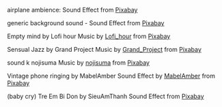 airplane ambience: Sound Effect from <a href="https://pixabay.com/?utm_source=link-attribution&amp;utm_medium=referral&amp;utm_campaign=music&amp;utm_content=6830">Pixabay</a>

generic background sound - Sound Effect from <a href="https://pixabay.com/?utm_source=link-attribution&amp;utm_medium=referral&amp;utm_campaign=music&amp;utm_content=31310">Pixabay</a>

Empty mind by Lofi hour Music by <a href="https://pixabay.com/users/lofi_hour-28600719/?utm_source=link-attribution&amp;utm_medium=referral&amp;utm_campaign=music&amp;utm_content=118973">Lofi_hour</a> from <a href="https://pixabay.com//?utm_source=link-attribution&amp;utm_medium=referral&amp;utm_campaign=music&amp;utm_content=118973">Pixabay</a>

Sensual Jazz by Grand Project Music by <a href="https://pixabay.com/users/grand_project-19033897/?utm_source=link-attribution&amp;utm_medium=referral&amp;utm_campaign=music&amp;utm_content=130483">Grand_Project</a> from <a href="https://pixabay.com//?utm_source=link-attribution&amp;utm_medium=referral&amp;utm_campaign=music&amp;utm_content=130483">Pixabay</a>

sound k nojisuma Music by <a href="https://pixabay.com/users/nojisuma-23737290/?utm_source=link-attribution&amp;utm_medium=referral&amp;utm_campaign=music&amp;utm_content=117217">nojisuma</a> from <a href="https://pixabay.com//?utm_source=link-attribution&amp;utm_medium=referral&amp;utm_campaign=music&amp;utm_content=117217">Pixabay</a>

Vintage phone ringing by MabelAmber Sound Effect by <a href="https://pixabay.com/users/mabelamber-1377835/?utm_source=link-attribution&amp;utm_medium=referral&amp;utm_campaign=music&amp;utm_content=121778">MabelAmber</a> from <a href="https://pixabay.com//?utm_source=link-attribution&amp;utm_medium=referral&amp;utm_campaign=music&amp;utm_content=121778">Pixabay</a>

(baby cry) Tre Em Bi Don by SieuAmThanh Sound Effect from <a href="https://pixabay.com/?utm_source=link-attribution&amp;utm_medium=referral&amp;utm_campaign=music&amp;utm_content=43927">Pixabay</a>